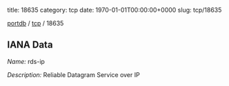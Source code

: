 title: 18635
category: tcp
date: 1970-01-01T00:00:00+0000
slug: tcp/18635

[portdb](/) / [tcp](/category/tcp.html) / 18635


## IANA Data

_Name:_ rds-ip

_Description:_ Reliable Datagram Service over IP

